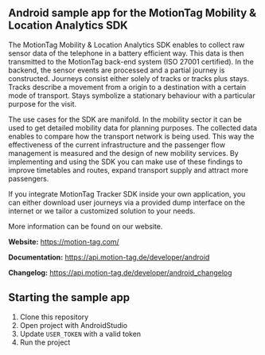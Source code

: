 ## Android sample app for the MotionTag Mobility & Location Analytics SDK

The MotionTag Mobility & Location Analytics SDK enables to collect raw sensor data of the telephone in
a battery efficient way. This data is then transmitted to the MotionTag back-end system (ISO 27001 certified).
In the backend, the sensor events are processed and a partial journey is constructed. Journeys consist
either solely of tracks or tracks plus stays. Tracks describe a movement from a origin to a destination with
a certain mode of transport. Stays symbolize a stationary behaviour with a particular purpose for the visit.

The use cases for the SDK are manifold. In the mobility sector it can be used to get detailed mobility data
for planning purposes. The collected data enables to compare how the transport network is being used.
This way the effectiveness of the current infrastructure and the passenger flow management is measured and
the design of new mobility services. By implementing and using the SDK you can make use of these findings
to improve timetables and routes, expand transport supply and attract more passengers.

If you integrate MotionTag Tracker SDK inside your own application, you can either download
user journeys via a provided dump interface on the internet or we tailor a customized solution to
your needs.

More information can be found on our website.

**Website:** https://motion-tag.com/

**Documentation:** https://api.motion-tag.de/developer/android

**Changelog:** https://api.motion-tag.de/developer/android_changelog


## Starting the sample app

1. Clone this repository
2. Open project with AndroidStudio
3. Update `USER_TOKEN` with a valid token
4. Run the project
